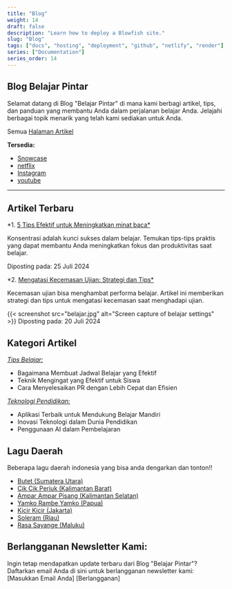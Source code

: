```yaml
---
title: "Blog"
weight: 14
draft: false
description: "Learn how to deploy a Blowfish site."
slug: "Blog"
tags: ["docs", "hosting", "deployment", "github", "netlify", "render"]
series: ["Documentation"]
series_order: 14
---
```



## Blog Belajar Pintar

Selamat datang di Blog "Belajar Pintar" di mana kami berbagi artikel, tips, dan panduan yang membantu Anda dalam perjalanan belajar Anda. Jelajahi berbagai topik menarik yang telah kami sediakan untuk Anda.

Semua [Halaman Artikel](http://localhost:1313/examples/) 


**Tersedia:**

- [Snowcase](http://localhost:1313/examples/)
- [netflix](https://www.netflix.com/id/)
- [Instagram](https://www.instagram.com/rifh4_khsn?igsh=c3lucWg3cWJqcjdi)
- [youtube](https://www.youtube.com/)

---



## Artikel Terbaru

*1. [5 Tips Efektif untuk Meningkatkan minat baca*](http://localhost:1313/examples/post/tips)

   Konsentrasi adalah kunci sukses dalam belajar. Temukan tips-tips praktis yang dapat membantu Anda meningkatkan fokus dan produktivitas saat belajar.
   
   Diposting pada: 25 Juli 2024


*2. [Mengatasi Kecemasan Ujian: Strategi dan Tips*](http://localhost:1313/examples/post/tips2)

   Kecemasan ujian bisa menghambat performa belajar. Artikel ini memberikan strategi dan tips untuk mengatasi kecemasan saat menghadapi ujian.

  
{{< screenshot src="belajar.jpg" alt="Screen capture of belajar settings" >}}
Diposting pada: 20 Juli 2024




## Kategori Artikel

[*Tips Belajar:*](http://localhost:1313/examples/post/tips3)
   - Bagaimana Membuat Jadwal Belajar yang Efektif
   - Teknik Mengingat yang Efektif untuk Siswa
   - Cara Menyelesaikan PR dengan Lebih Cepat dan Efisien


[*Teknologi Pendidikan:*](http://localhost:1313/examples/post/tips4)
   - Aplikasi Terbaik untuk Mendukung Belajar Mandiri
   - Inovasi Teknologi dalam Dunia Pendidikan
   - Penggunaan AI dalam Pembelajaran



## Lagu Daerah

Beberapa lagu daerah indonesia yang bisa anda dengarkan dan tonton!!


- [Butet (Sumatera Utara)](https://youtu.be/Jdhkdje7WBQ?si=XFzTOEvPbBQwkjWL) 
- [Cik Cik Periuk (Kalimantan Barat)](https://youtu.be/HFaT5PbsXCU?si=zrNjtzCNaGc03d5x) 
- [Ampar Ampar Pisang (Kalimantan Selatan)](https://youtu.be/fla7fAk66AI?si=mByneSJzpcWhijg5)  
- [Yamko Rambe Yamko (Papua)](https://youtu.be/cQJDGU7ygxo?si=NNRG1lotT0PfJb3R)  
- [Kicir Kicir (Jakarta)](https://youtu.be/DjOjWd8ev90?si=U3EMxi_UN09fhgkv)  
- [Soleram (Riau)](https://youtu.be/JS8C4Cfm0rE?si=_kmJuAqXpkpCyekE)  
- [Rasa Sayange (Maluku)](https://youtu.be/PUwNcskeVpI?si=LpXEfcpvDHI5PuxK)  




## Berlangganan Newsletter Kami:

Ingin tetap mendapatkan update terbaru dari Blog "Belajar Pintar"? Daftarkan email Anda di sini untuk berlangganan newsletter kami:
[Masukkan Email Anda] [Berlangganan]
